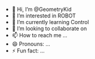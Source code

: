 - 👋 Hi, I’m @GeometryKid
- 👀 I’m interested in ROBOT
- 🌱 I’m currently learning Control
- 💞️ I’m looking to collaborate on 
- 📫 How to reach me ...
- 😄 Pronouns: ...
- ⚡ Fun fact: ...

<!---
GeometryKid/GeometryKid is a ✨ special ✨ repository because its `README.md` (this file) appears on your GitHub profile.
You can click the Preview link to take a look at your changes.
--->
